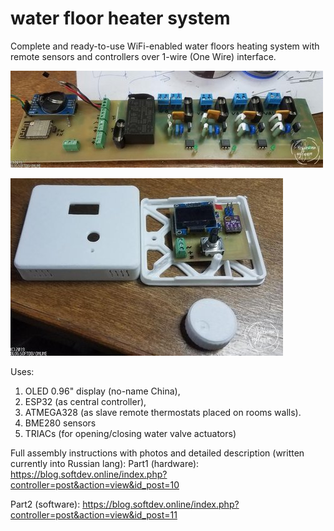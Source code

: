 # water floor heater system

Complete and ready-to-use WiFi-enabled water floors heating system with remote sensors and 
controllers over 1-wire (One Wire) interface.

![Screenshot](central-board.jpg)

![Screenshot](remote-thermostats-board.jpg)

Uses: 
1. OLED 0.96" display (no-name China), 
2. ESP32 (as central controller),
3. ATMEGA328 (as slave remote thermostats placed on rooms walls).
4. BME280 sensors
5. TRIACs (for opening/closing water valve actuators)

Full assembly instructions with photos and detailed description (written currently into Russian lang):
Part1 (hardware): https://blog.softdev.online/index.php?controller=post&action=view&id_post=10

Part2 (software): https://blog.softdev.online/index.php?controller=post&action=view&id_post=11


